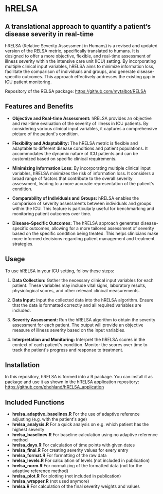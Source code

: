 # hRELSA
## A translational approach to quantify a patient’s disease severity in real-time

hRELSA (Relative Severity Assessment in Humans) is a revised and updated version of the RELSA metric, specifically translated to humans. It is designed to offer a more objective, flexible, and real-time assessment of illness severity within the intensive care unit (ICU) setting. By incorporating multiple clinical input variables, hRELSA aims to minimize information loss, facilitate the comparison of individuals and groups, and generate disease-specific outcomes. This approach effectively addresses the existing gap in ICU patient monitoring.

Repository of the RELSA package: https://github.com/mytalbot/RELSA

## Features and Benefits

- **Objective and Real-time Assessment:** hRELSA provides an objective and real-time evaluation of the severity of illness in ICU patients. By considering various clinical input variables, it captures a comprehensive picture of the patient's condition.

- **Flexibility and Adaptability:** The hRELSA metric is flexible and adaptable to different disease conditions and patient populations. It accommodates the dynamic nature of ICU patients and can be customized based on specific clinical requirements.

- **Minimizing Information Loss:** By incorporating multiple clinical input variables, hRELSA minimizes the risk of information loss. It considers a broad range of factors that contribute to the overall severity assessment, leading to a more accurate representation of the patient's condition.

- **Comparability of Individuals and Groups:** hRELSA enables the comparison of severity assessments between individuals and groups within the ICU. This feature is particularly useful for benchmarking and monitoring patient outcomes over time.

- **Disease-Specific Outcomes:** The hRELSA approach generates disease-specific outcomes, allowing for a more tailored assessment of severity based on the specific condition being treated. This helps clinicians make more informed decisions regarding patient management and treatment strategies.

## Usage

To use hRELSA in your ICU setting, follow these steps:

1. **Data Collection:** Gather the necessary clinical input variables for each patient. These variables may include vital signs, laboratory results, physiological scores, and other relevant clinical measurements.

2. **Data Input:** Input the collected data into the hRELSA algorithm. Ensure that the data is formatted correctly and all required variables are included.

3. **Severity Assessment:** Run the hRELSA algorithm to obtain the severity assessment for each patient. The output will provide an objective measure of illness severity based on the input variables.

4. **Interpretation and Monitoring:** Interpret the hRELSA scores in the context of each patient's condition. Monitor the scores over time to track the patient's progress and response to treatment.

## Installation

In this repository, hRELSA is formed into a R package. You can install it as package and use it as shown in the hRELSA application repository: https://github.com/phohland/hRELSA_application

## Included Functions

- **hrelsa_adaptive_baselines.R** For the use of adaptive reference adjusting (e.g. with the patient's age)
- **hrelsa_analysis.R** For a quick analysis on e.g. which patient has the highest severity
- **hrelsa_baselines.R** For baseline calculation using no adaptive reference method
- **hrelsa_days.R** For calculation of time points with given dates
- **hrelsa_final.R** For creating severity values for every entry
- **hrelsa_format.R** For formatting of the raw data
- **hrelsa_levels.R** For calculation of levels (not included in publication)
- **hrelsa_norm.R** For normalizing of the formatted data (not for the adaptive reference method)
- **hrelsa_plot.R** For plotting (not included in publication)
- **hrelsa_wrapper.R** (not used anymore)
- **hrelsa.R** For calculation of the final severity weights and values
